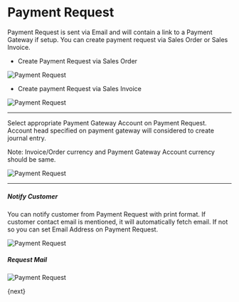 <!-- add-breadcrumbs -->
# Payment Request

Payment Request is sent via Email and will contain a link to a Payment Gateway if setup. You can create payment request via Sales Order or Sales Invoice.

- Create Payment Request via Sales Order
<img class="screenshot" alt="Payment Request" src="/docs/assets/img/accounts/pr-from-so.png">

- Create payment Request via Sales Invoice
<img class="screenshot" alt="Payment Request" src="/docs/assets/img/accounts/pr-from-si.png">

---

Select appropriate Payment Gateway Account on Payment Request. Account head specified on payment gateway will 
considered to create journal entry. 

Note: Invoice/Order currency and Payment Gateway Account currency should be same.

<img class="screenshot" alt="Payment Request" src="/docs/assets/img/accounts/pr-details-1.png">

---

##### Notify Customer
You can notify customer from Payment Request with print format. If customer contact email is mentioned, it will automatically fetch email. If not so you can set Email Address on Payment Request. 

<img class="screenshot" alt="Payment Request" src="/docs/assets/img/accounts/pr-details-2.png">

##### Request Mail
<img class="screenshot" alt="Payment Request" src="/docs/assets/img/accounts/pr-email.png">

{next}
